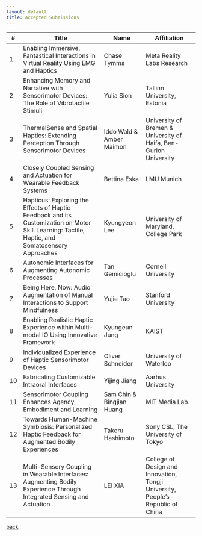 ```yaml
---
layout: default
title: Accepted Submissions
---
```

| #  | Title                                                                                           | Name                                    | Affiliation                                                                 |
|----|-------------------------------------------------------------------------------------------------|-----------------------------------------|-----------------------------------------------------------------------------|
| 1  | Enabling Immersive, Fantastical Interactions in Virtual Reality Using EMG and Haptics         | Chase Tymms                            | Meta Reality Labs Research                                                 |
| 2  | Enhancing Memory and Narrative with Sensorimotor Devices: The Role of Vibrotactile Stimuli    | Yulia Sion                             | Tallinn University, Estonia                                                |
| 3  | ThermalSense and Spatial Haptics: Extending Perception Through Sensorimotor Devices          | Iddo Wald & Amber Maimon               | University of Bremen & University of Haifa, Ben-Gurion University         |
| 4  | Closely Coupled Sensing and Actuation for Wearable Feedback Systems                          | Bettina Eska                           | LMU Munich                                                                 |
| 5  | Hapticus: Exploring the Effects of Haptic Feedback and its Customization on Motor Skill Learning: Tactile, Haptic, and Somatosensory Approaches | Kyungyeon Lee                          | University of Maryland, College Park                                      |
| 6  | Autonomic Interfaces for Augmenting Autonomic Processes                                      | Tan Gemicioglu                         | Cornell University                                                         |
| 7  | Being Here, Now: Audio Augmentation of Manual Interactions to Support Mindfulness           | Yujie Tao                              | Stanford University                                                        |
| 8  | Enabling Realistic Haptic Experience within Multi-modal IO Using Innovative Framework       | Kyungeun Jung                          | KAIST                                                                      |
| 9  | Individualized Experience of Haptic Sensorimotor Devices                                   | Oliver Schneider                       | University of Waterloo                                                     |
| 10 | Fabricating Customizable Intraoral Interfaces                                             | Yijing Jiang                           | Aarhus University                                                          |
| 11 | Sensorimotor Coupling Enhances Agency, Embodiment and Learning                           | Sam Chin & Bingjian Huang              | MIT Media Lab                                                              |
| 12 | Towards Human-Machine Symbiosis: Personalized Haptic Feedback for Augmented Bodily Experiences | Takeru Hashimoto                       | Sony CSL, The University of Tokyo                                         |                                                     |
| 13 | Multi-Sensory Coupling in Wearable Interfaces: Augmenting Bodily Experience Through Integrated Sensing and Actuation | LEI XIA                                 | College of Design and Innovation, Tongji University, People’s Republic of China |


[back](../)
